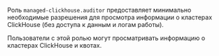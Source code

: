 Роль `managed-clickhouse.auditor` предоставляет минимально необходимые разрешения для просмотра информации о кластерах ClickHouse (без доступа к данным и логам работы).

Пользователи с этой ролью могут просматривать информацию о кластерах ClickHouse и квотах.